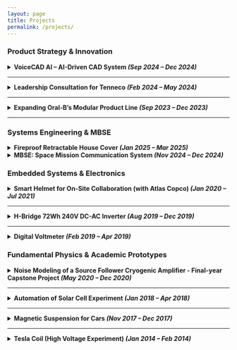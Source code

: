 ```yaml
---
layout: page
title: Projects
permalink: /projects/
---
```


<h3>Product Strategy & Innovation</h3>

<details>
<summary><strong>VoiceCAD AI – AI-Driven CAD System <em>(Sep 2024 – Dec 2024)</em></strong></summary>
<br/>

<p><strong>Skills</strong><br/>
Product strategy · Natural Language Processing · Startup financial modeling · UX integration</p>

<p><strong>Project Overview</strong></p>
<ul>
  <li>AI-powered CAD plugin enabling design through voice and gesture input</li>
  <li>Developed GTM plan, financial forecast, and technical due diligence for VC presentation</li>
</ul>

<p><strong>Key Contributions</strong></p>
<ul>
  <li>Built 5-year roadmap and $1.2M revenue forecast</li>
  <li>Delivered market validation via survey and user personas</li>
  <li>Authored full due diligence and product development plan</li>
</ul>

<p><strong>Results & Impact</strong></p>
<ul>
  <li>Finalist (Top 3) at Product Pitch event in class</li>
  <li>Positioned for $1.3B+ TAM with 14.2% CAGR growth</li>
</ul>

<p><strong>Learnings & Takeaway</strong></p>
<ul>
  <li>Gained hands-on experience launching deep tech</li>
  <li>Balanced AI implementation with user adoption strategies</li>
</ul>

<p><strong>Downloads</strong></p>
<ul>
  <li><a href="https://anikulkarn.github.io/portfolio/assets/docs/VoiceCAD_Opportunity_Report.pdf" target="_blank">Opportunity Pitch Report</a></li>
  <li><a href="https://anikulkarn.github.io/portfolio/assets/docs/VoiceCAD_Due_Diligence.pdf" target="_blank">Due Diligence</a></li>
  <li><a href="https://anikulkarn.github.io/portfolio/assets/docs/VoiceCAD_Product_Development.pdf" target="_blank">Product Plan</a></li>
</ul>
</details>

<hr/>

<details>
<summary><strong>Leadership Consultation for Tenneco <em>(Feb 2024 – May 2024)</em></strong></summary>
<br/>

<p><strong>Skills</strong><br/>
Organizational behavior · KPI analysis · Team diagnostics · Consulting communication</p>

<p><strong>Project Overview</strong></p>
<ul>
  <li>Assessed collaboration breakdowns in a global Tenneco R&D + Sales team</li>
  <li>Used Lencioni’s and Expectancy Theory frameworks to model dysfunctions</li>
</ul>

<p><strong>Key Contributions</strong></p>
<ul>
  <li>Designed and deployed performance survey across 11 team members</li>
  <li>Built performance maps using diagnostic theory</li>
  <li>Delivered tailored strategy to re-establish trust and alignment</li>
</ul>

<p><strong>Results & Impact</strong></p>
<ul>
  <li>Identified up to 20% productivity gain via team alignment</li>
  <li>Praised by Tenneco’s global leads as “actionable” and “impactful”</li>
</ul>

<p><strong>Learnings & Takeaway</strong></p>
<ul>
  <li>Learned to apply leadership theory to org-wide impact</li>
  <li>Strengthened skills in stakeholder messaging and business storytelling</li>
</ul>

<p><strong>Download</strong></p>
<ul>
  <li><a href="https://anikulkarn.github.io/portfolio/assets/docs/Tenneco_Leadership_Presentation.pdf" target="_blank">Final Presentation</a></li>
</ul>
</details>

<hr/>

<details>
<summary><strong>Expanding Oral-B’s Modular Product Line <em>(Sep 2023 – Dec 2023)</em></strong></summary>
<br/>

<p><strong>Skills</strong><br/>
Project Management (MS Project) · Resource allocation · RACI matrix · Risk mitigation · CAD design · Market research</p>

<p><strong>Project Overview</strong></p>
<ul>
  <li>Consulting project to expand Oral-B’s modular electric toothbrush system</li>
  <li>Delivered lifecycle planning, subscription model, and stakeholder-ready pitch</li>
</ul>

<p><strong>Key Contributions</strong></p>
<ul>
  <li>Created $23.5K scoped lifecycle plan with MS Project Gantt chart</li>
  <li>Developed modular CAD designs and defined roles via RACI matrix</li>
  <li>Conducted user research and recovered critical path through fast-tracking</li>
</ul>

<p><strong>Results & Impact</strong></p>
<ul>
  <li>Identified 6 launchable SKUs with D2C potential</li>
  <li>Reduced dev time by 12% through logic tuning and task softening</li>
  <li>Praised by USC faculty for presentation clarity and industry relevance</li>
</ul>

<p><strong>Learnings & Takeaway</strong></p>
<ul>
  <li>Understood trade-offs in real-world project planning</li>
  <li>Learned stakeholder risk modeling and resource leveling</li>
</ul>

<p><strong>Download</strong></p>
<ul>
  <li><a href="https://anikulkarn.github.io/portfolio/assets/docs/OralB_Modular_Final_Presentation.pdf" target="_blank">Final Presentation</a></li>
</ul>
</details>

<hr/>

<h3>Systems Engineering & MBSE</h3>

<details>
<summary><strong>Fireproof Retractable House Cover <em>(Jan 2025 – Mar 2025)</em></strong></summary>
<br/>

<p><strong>Skills</strong><br/>
Systems architecture · IBM Rhapsody · Functional decomposition · Axiomatic design · Product innovation · Risk-resilient engineering · User-centered design</p>

<p><strong>Project Overview</strong></p>
<ul>
  <li>Designed a fireproof, retractable home cover to shield buildings from wildfire-induced heat, embers, and flames</li>
  <li>Focuses on proactive disaster defense using automation, dual-mode deployment (motorized and manual), and smart integration with home systems</li>
</ul>

<p><strong>Key Contributions</strong></p>
<ul>
  <li>Modeled the system architecture using <strong>IBM Rhapsody</strong> with fully traceable functionality from top-level concept to component design</li>
  <li>Applied <strong>functional decomposition</strong> principles to separate the system into functionally independent modules (e.g., activation logic, cover mechanics, sensor control)</li>
  <li>Used the <strong>Kano Model</strong> to map user expectations and identify "delight" vs. "must-have" features</li>
  <li>Simulated design trade-offs using visual plots (e.g., cost vs. thermal resistance) to guide decision-making</li>
</ul>

<p><strong>Results & Impact</strong></p>
<ul>
  <li>Proposed design achieves <strong>full home coverage in under 3 minutes</strong> with estimated thermal resilience >1000°C</li>
  <li>Manual deployment system designed to operate with <strong>~1500N force</strong> using gas-assisted lifting — enabling use during power outages</li>
  <li>Architecture validated to be <strong>functionally uncoupled</strong> — improving reliability and modularity for real-world deployment</li>
</ul>

<p><strong>Learnings & Takeaway</strong></p>
<ul>
  <li>Gained experience translating abstract system-level functions into physical design parameters</li>
  <li>Strengthened skills in cross-functional modeling by combining MBSE (Model-Based Systems Engineering) with design thinking and risk mitigation</li>
  <li>Integrated learning from multiple courses including design, systems, and innovation management</li>
</ul>

<p><strong>Download</strong></p>
<ul>
  <li><a href="https://anikulkarn.github.io/portfolio/assets/docs/Fireproof_Retractable_House_Cover_Report.pdf" target="_blank">Project Report (PDF)</a></li>
</ul>
</details>

<details>
<summary><strong>MBSE: Space Mission Communication System <em>(Nov 2024 – Dec 2024)</em></strong></summary>
<br/>

<p><strong>Skills</strong><br/>
SysML · IBM Rhapsody · Requirements modeling · Finite State Machines · Fault simulation</p>

<p><strong>Project Overview</strong></p>
<ul>
  <li>Modeled satellite-ground communication with sender, receiver, and control center</li>
  <li>Built behavior/state diagrams with error transitions, acknowledgment, and retries</li>
</ul>

<p><strong>Key Contributions</strong></p>
<ul>
  <li>Built 12+ diagrams including FSM, IBD, activity, and sequence</li>
  <li>Simulated mission-level comm logic and validated requirement traceability</li>
  <li>Created reusable SysML blocks for future MBSE work</li>
</ul>

<p><strong>Results & Impact</strong></p>
<ul>
  <li>Scored highest in Systems Architecture course final</li>
  <li>Demonstrated full requirement-to-behavior traceability</li>
</ul>

<p><strong>Learnings & Takeaway</strong></p>
<ul>
  <li>Gained confidence in digital twin modeling using MBSE best practices</li>
  <li>Learned system-level thinking in aerospace contexts</li>
</ul>

<p><strong>Download</strong></p>
<ul>
  <li><a href="https://anikulkarn.github.io/portfolio/assets/docs/MBSE_SpaceMission_Design.pdf" target="_blank">Project Report</a></li>
</ul>
</details>

<h3>Embedded Systems & Electronics</h3>

<details>
<summary><strong>Smart Helmet for On-Site Collaboration (with Atlas Copco) <em>(Jan 2020 – Jul 2021)</em></strong></summary>
<br/>

<p><strong>Skills</strong><br/>
Embedded systems · Raspberry Pi · Remote connectivity · VNC · Microsoft Teams integration · On-site usability design</p>

<p><strong>Project Overview</strong></p>
<ul>
  <li>Developed a smart helmet attachment for field engineers to communicate with remote teams via Microsoft Teams</li>
  <li>Modular design with an on-board camera, microphone, power bank, and Raspberry Pi</li>
  <li>Web interface to manage Wi-Fi setup and stream video/audio directly to a Microsoft Teams call</li>
</ul>

<p><strong>Key Contributions</strong></p>
<ul>
  <li>Programmed a Raspberry Pi 4 system with VNC server and auto-boot interface</li>
  <li>Enabled seamless Wi-Fi and USB peripheral handling for headset and webcam</li>
  <li>Designed a user manual and demoed the product to industrial partners</li>
</ul>

<p><strong>Results & Impact</strong></p>
<ul>
  <li>Reduced on-site diagnosis time by enabling remote visual inspection</li>
  <li>Improved collaboration for preventive maintenance and troubleshooting</li>
</ul>

<p><strong>Learnings & Takeaway</strong></p>
<ul>
  <li>Bridged mechanical, electronic, and software integration on an industrial-use wearable</li>
  <li>Learned edge-device configuration for industrial remote support</li>
</ul>

<p><strong>Download</strong></p>
<ul>
  <li><a href="https://anikulkarn.github.io/portfolio/assets/docs/AtlasCopco_SmartHelmet_Manual.pdf" target="_blank">User Manual (as delivered to industry partner - Atlas Copco)</a></li>
</ul>
</details>

<hr/>

<details>
<summary><strong>H-Bridge 72Wh 240V DC-AC Inverter <em>(Aug 2019 – Dec 2019)</em></strong></summary>
<br/>

<p><strong>Skills</strong><br/>
Arduino · PWM generation · MOSFET gate driving · H-Bridge design · Step-up transformers · Oscilloscope validation</p>

<p><strong>Project Overview</strong></p>
<ul>
  <li>Designed and built a DC-AC inverter using an Arduino-controlled MOSFET H-Bridge circuit</li>
  <li>Converted 12V DC battery input to 240V AC output using a step-up transformer (1:24 turns ratio)</li>
  <li>Targeted to deliver 72W of power, replicating a low-wattage home AC supply for educational/demonstration purposes</li>
</ul>

<p><strong>Key Contributions</strong></p>
<ul>
  <li>Generated a stable 50Hz signal using Arduino PWM and phase-control logic</li>
  <li>Implemented high-side/low-side switching logic via isolated MOSFET gate drivers using BC547/BC548 BJTs</li>
  <li>Tested circuit response with an oscilloscope to confirm voltage waveform quality and PWM-driven switching</li>
  <li>Drove real loads (AC lamp) with consistent voltage delivery and minimal harmonic distortion at 72W</li>
</ul>

<p><strong>Results & Impact</strong></p>
<ul>
  <li>Successfully converted 12V DC to ~240V AC at 50Hz and 72W peak using custom H-Bridge + transformer</li>
  <li>Oscilloscope traces confirmed PWM accuracy and voltage waveforms at input/output stages</li>
  <li>Demonstrated practical application of control + power electronics concepts in a safe, functional system</li>
</ul>

<p><strong>Learnings & Takeaway</strong></p>
<ul>
  <li>Deepened knowledge of MOSFET switching theory, BJT logic interfacing, and high-frequency signal integrity</li>
  <li>Strengthened embedded programming for real-time PWM control and multi-pin switching synchronization</li>
</ul>

<p><strong>Downloads</strong></p>
<ul>
  <li><a href="https://anikulkarn.github.io/portfolio/assets/videos/inverter_demo.mp4" target="_blank">Inverter Circuit Working Demo (MP4)</a></li>
</ul>
<video width="480" controls>
  <source src="https://anikulkarn.github.io/portfolio/assets/videos/inverter_demo.mp4" type="video/mp4">
  Your browser does not support the video tag.
</video>

</details>


<hr/>

<details>
<summary><strong>Digital Voltmeter <em>(Feb 2019 – Apr 2019)</em></strong></summary>
<br/>

<p><strong>Skills</strong><br/>
Voltage dividers · Analog display driver logic · Signal filtering · Snubber design · Display calibration</p>

<p><strong>Project Overview</strong></p>
<ul>
  <li>Designed a fully analog digital voltmeter capable of displaying voltages from 100mV to 199V</li>
  <li>Used a three-digit display driver circuit with discrete bias tuning for units, tens, and hundreds positions</li>
  <li>Implemented ripple filtering and refresh control to maintain accurate and readable measurements</li>
</ul>

<p><strong>Key Contributions</strong></p>
<ul>
  <li>Designed voltage divider ladders for precise step-down scaling to match display ranges</li>
  <li>Used passive snubber networks to filter high-frequency noise and stabilize readings</li>
  <li>Calibrated digit thresholds through resistor trimming and analog comparator tuning</li>
  <li>Set display refresh rate to 1Hz for clear, human-readable output without flicker</li>
</ul>

<p><strong>Results & Impact</strong></p>
<ul>
  <li>Achieved ±0.5V accuracy across a wide range using purely analog signal conditioning</li>
  <li>Demonstrated the feasibility of digital display logic without programmable control</li>
  <li>Enabled educational use in labs for demonstrating analog measurement workflows</li>
</ul>

<p><strong>Learnings & Takeaway</strong></p>
<ul>
  <li>Strengthened core understanding of analog electronics and passive component interactions</li>
  <li>Learned practical voltage scaling, ripple suppression, and display interfacing in low-power circuits</li>
</ul>
</details>

<h3>Fundamental Physics & Academic Prototypes</h3>

<details>
<summary><strong>Noise Modeling of a Source Follower Cryogenic Amplifier - Final-year Capstone Project <em>(May 2020 – Dec 2020)</em></strong></summary>
<br/>

<p><strong>Skills</strong><br/>
JFET modeling · Low-noise circuit analysis · SPICE simulation · Analog electronics · Mathematical modeling</p>

<p><strong>Project Overview</strong></p>
<ul>
  <li>Modeled and simulated the noise behavior of a cryogenic front-end JFET-based amplifier for use in the Neutrinoless Double Beta Decay (NDBD) experiment at TIFR</li>
  <li>Compared amplifier performance with passive and active load configurations using analytical methods and LTSpice</li>
</ul>

<p><strong>Key Contributions</strong></p>
<ul>
  <li>Derived an analytical noise model based on superposition of thermal, flicker, and shot noise from power supplies and transistors</li>
  <li>Validated the model using LTSpice and matched the simulation output with theoretical results with <strong>98.7% accuracy</strong></li>
  <li>Reduced power supply noise from 19nV/√Hz to 2nV/√Hz through improved filtering and power rail isolation techniques</li>
</ul>

<p><strong>Results & Impact</strong></p>
<ul>
  <li>Contributed to in-cryostat amplifier design for a sensor operating at <strong>120K</strong></li>
  <li>Improved front-end signal-to-noise ratio for highly sensitive temperature sensors</li>
</ul>

<p><strong>Learnings & Takeaway</strong></p>
<ul>
  <li>Gained hands-on experience in analytical noise modeling and cross-verification via circuit simulators</li>
  <li>Strengthened understanding of analog signal chain design for cryogenic instrumentation</li>
</ul>

<p><strong>Download</strong></p>
<ul>
  <li><a href="https://anikulkarn.github.io/portfolio/assets/docs/Noise_Modeling_CryoAmp.pdf" target="_blank">Project Report (PDF)</a></li>
</ul>
</details>

<hr/>

<details>
<summary><strong>Automation of Solar Cell Experiment <em>(Jan 2018 – Apr 2018)</em></strong></summary>
<br/>

<p><strong>Skills</strong><br/>
PID control · Sensor interfacing · VI characteristic plotting · Lab instrumentation · Embedded systems</p>

<p><strong>Project Overview</strong></p>
<ul>
  <li>Built a working prototype to automate measurement of solar cell voltage-current (VI) characteristics under varying light and temperature</li>
  <li>Designed for use in undergraduate physics labs as an educational tool for semiconductor devices</li>
</ul>

<p><strong>Key Contributions</strong></p>
<ul>
  <li>Designed the circuit to measure and log current/voltage values through solar cells under different thermal and light inputs</li>
  <li>Implemented PID-based temperature control with heating pad, feedback thermistor and Arduino</li>
  <li>Developed logic for characterizing panel performance at various load conditions</li>
</ul>

<p><strong>Results & Impact</strong></p>
<ul>
  <li>Fully functional demo measuring real-time VI curves under lab and outdoor conditions</li>
  <li>Used for coursework demonstrations in the Engineering Physics lab at VIIT</li>
</ul>

<p><strong>Learnings & Takeaway</strong></p>
<ul>
  <li>Built practical understanding of PID loop tuning and sensor signal conditioning</li>
  <li>Learned to design accessible, low-cost educational instrumentation with high accuracy</li>
</ul>
</details>

<hr/>

<details>
<summary><strong>Magnetic Suspension for Cars <em>(Nov 2017 – Dec 2017)</em></strong></summary>
<br/>

<p><strong>Skills</strong><br/>
Electromagnetic actuation · Arduino control · Obstacle detection · Vehicle safety systems · Mechanical prototyping</p>

<p><strong>Project Overview</strong></p>
<ul>
  <li>Designed and prototyped a magnetic suspension system for miniature car chassis using push-rod actuated electromagnets</li>
  <li>Explored the concept of dynamically adjustable dampers based on road surface quality using microcontroller-controlled magnetic field strength</li>
  <li>Integrated ultrasonic sensors to simulate basic forward collision prevention functionality</li>
</ul>

<p><strong>Key Contributions</strong></p>
<ul>
  <li>Programmed Arduino-based control logic to modulate suspension behavior and detect front-end obstacles</li>
  <li>Implemented a simple ADAS-like safety feature where the system halts forward motion if an object is within threshold distance</li>
  <li>Built mechanical chassis and electromagnet setup to visualize smart suspension principles</li>
</ul>

<p><strong>Results & Impact</strong></p>
<ul>
  <li>Demonstrated proof-of-concept for microcontroller-controlled magnetic damping and obstacle-aware vehicle behavior</li>
  <li>Highlighted real-world applicability in future ADAS and active suspension systems</li>
</ul>

<p><strong>Learnings & Takeaway</strong></p>
<ul>
  <li>Learned sensor fusion logic for reactive vehicle control systems</li>
  <li>Strengthened practical understanding of integrating electronics, mechanics, and control logic for smart mobility solutions</li>
</ul>

</details>


<hr/>

<details>
<summary><strong>Tesla Coil (High Voltage Experiment) <em>(Jan 2014 – Feb 2014)</em></strong></summary>
<br/>

<p><strong>Skills</strong><br/>
Resonant circuits · High voltage design · Spark gap tuning · Safety circuits</p>

<p><strong>Project Overview</strong></p>
<ul>
  <li>Constructed a Tesla Coil with 400 secondary windings and 5 primary turns on a manually wound setup</li>
  <li>Demonstrated spark discharge and capacitive field behavior for physics coursework experiments</li>
</ul>

<p><strong>Key Contributions</strong></p>
<ul>
  <li>Wound primary and secondary coils to specific inductance values</li>
  <li>Tuned spark gap and resonant capacitor to achieve continuous arcs at low duty cycle</li>
</ul>

<p><strong>Results & Impact</strong></p>
<ul>
  <li>Produced visible corona and ~1.5cm spark discharges on aluminum torus</li>
  <li>Used as a showpiece in the school physics exhibition on National Science Day (February 28th, 2014) and demoed to 300+ visitors</li>
</ul>

<p><strong>Learnings & Takeaway</strong></p>
<ul>
  <li>Gained firsthand understanding of electromagnetic resonance and spark gap timing</li>
  <li>Practiced safety-critical assembly and insulation methods in HV circuits</li>
</ul>
</details>
